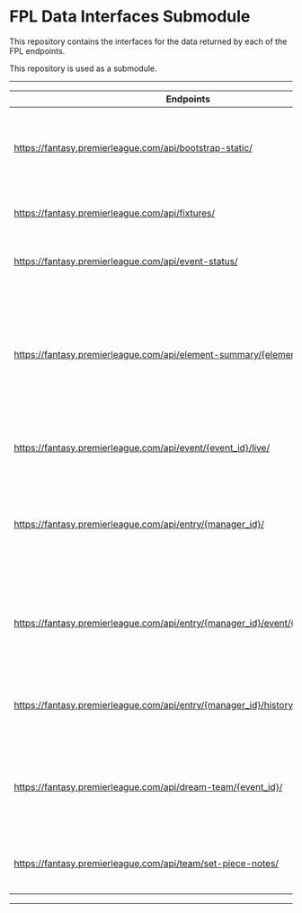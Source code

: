 # FPL Data Interfaces Submodule

This repository contains the interfaces for the data returned by each of the FPL endpoints.

This repository is used as a submodule.

---

| Endpoints                                                                        | Description                                                                                                                   |
|----------------------------------------------------------------------------------|-------------------------------------------------------------------------------------------------------------------------------|
| https://fantasy.premierleague.com/api/bootstrap-static/                          | Provides general information such as event data, teams, and player data.                                                      |
| https://fantasy.premierleague.com/api/fixtures/                                  | Provides all fixtures in the current season.                                                                                  |
| https://fantasy.premierleague.com/api/event-status/                              | Confirms when bonus points have been added.                                                                                   |
| https://fantasy.premierleague.com/api/element-summary/{element_id}/              | Provides detailed information for a player such as remaining fixtures, performances in games, and data from previous seasons. |
| https://fantasy.premierleague.com/api/event/{event_id}/live/                     | Provides a list of player data from that gameweek.                                                                            |
| https://fantasy.premierleague.com/api/entry/{manager_id}/                        | Provides general information on the manager such as total points, rank, and team name.                                        |
| https://fantasy.premierleague.com/api/entry/{manager_id}/event/{event_id}/picks/ | Provides a managers team from that gameweek and details on the team performance.                                              |
| https://fantasy.premierleague.com/api/entry/{manager_id}/history/                | Provides manager data from previous events and previous seasons.                                                              |
| https://fantasy.premierleague.com/api/dream-team/{event_id}/                     | Provides information on the highest scoring players from that gameweek.                                                       |
| https://fantasy.premierleague.com/api/team/set-piece-notes/                      | Provides information on each teams set-piece takers.                                                                          |

---
